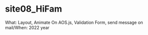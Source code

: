 # site08_HiFam
What: Layout, Animate On AOS.js, Validation Form, send message on mail/When: 2022 year

